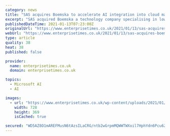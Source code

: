 ```yaml
---
category: news
title: "SAS acquires Boemska to accelerate AI integration into cloud marketplace"
excerpt: "SAS acquired Boemska a technology company specialising in low-code/no-code application deployment and workload management for SAS platform."
publishedDateTime: 2021-01-13T07:23:00Z
originalUrl: "https://www.enterprisetimes.co.uk/2021/01/13/sas-acquires-boemska-to-accelerate-ai-integration-into-cloud-marketplace/"
webUrl: "https://www.enterprisetimes.co.uk/2021/01/13/sas-acquires-boemska-to-accelerate-ai-integration-into-cloud-marketplace/"
type: article
quality: 38
heat: 38
published: false

provider:
  name: enterprisetimes.co.uk
  domain: enterprisetimes.co.uk

topics:
  - Microsoft AI
  - AI

images:
  - url: "https://www.enterprisetimes.co.uk/wp-content/uploads/2021/01/shaking-hands-3091906_1280-scaled.jpg"
    width: 728
    height: 369
    isCached: true

secured: "WD5AZ8O1mAREFMusN6tAzsILaCRG/ntb2wGrpmMQWWTWXoil7HphYdn6Pcu6ZEboz5E6m7SpF+NgjZvFXqFm1TTBxOTA0m4VZYqY1fSKgnjcIQnx831vUhdpR3gxKKIgam6FoY1NVjxJRwcxjObaGcCxloKDJ7RYafv0AT1SOctP+7Eiw+4JXl/bX27TNq1RTtRk1vcZ8OmSXguH6Tp3+i6JlKA6WiWbTgmZ774tzv1ptEr7vEheG34+5J8DNMJ3rnAb1FMBkWnyrdN4GV0/saMAV8n9FXLgvgqpVhXTDb+ld5tE8QkSQBL3HyfI2tujqfUhwBFmV6KIpSqR1QxBWUHlW8KG0fs74fklpEk+xu0=;u+TYiObLgipkZ5CuOI6qyw=="
---
```


